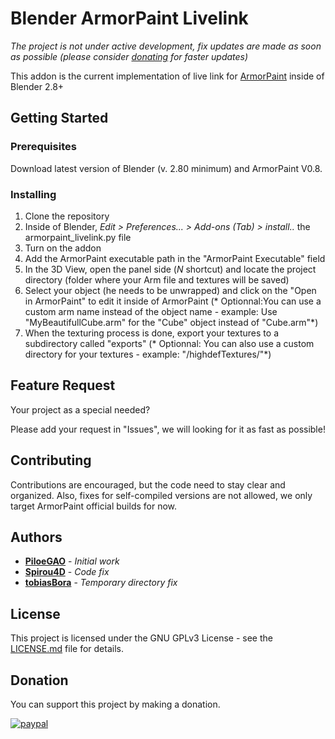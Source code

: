 # Blender ArmorPaint Livelink

*The project is not under active development, fix updates are made as soon as possible (please consider [donating](https://github.com/PiloeGAO/Blender-ArmorPaintLiveLink#Donation) for faster updates)*

This addon is the current implementation of live link for [ArmorPaint](http://www.armorpaint.org) inside of Blender 2.8+

## Getting Started

### Prerequisites

Download latest version of Blender (v. 2.80 minimum) and ArmorPaint V0.8.

### Installing

1. Clone the repository  
2. Inside of Blender, *Edit > Preferences... > Add-ons (Tab) > install..* the armorpaint_livelink.py file  
3. Turn on the addon  
4. Add the ArmorPaint executable path in the "ArmorPaint Executable" field  
5. In the 3D View, open the panel side (*N* shortcut) and locate the project directory  (folder where your Arm file and textures will be saved)  
6. Select your object  (he needs to be unwrapped) and click on the "Open in ArmorPaint" to edit it inside of ArmorPaint  (* Optionnal:You can use a custom arm name instead of the object name - example: Use "MyBeautifullCube.arm" for the "Cube" object instead of "Cube.arm"*)  
7. When the texturing process is done, export your textures to a subdirectory called "exports" (* Optionnal: You can also use a custom directory for your textures - example: "/highdefTextures/"*)

## Feature Request

Your project as a special needed?

Please add your request in "Issues", we will looking for it as fast as possible!

## Contributing

Contributions are encouraged, but the code need to stay clear and organized.
Also, fixes for self-compiled versions are not allowed, we only target ArmorPaint official builds for now.

## Authors

* **[PiloeGAO](https://github.com/PiloeGAO)** - *Initial work*
* **[Spirou4D](https://github.com/Spirou4D)** - *Code fix*
* **[tobiasBora](https://github.com/tobiasBora)** - *Temporary directory fix*

## License

This project is licensed under the GNU GPLv3 License - see the [LICENSE.md](LICENSE) file for details.

## Donation

You can support this project by making a donation.

[![paypal](https://www.paypalobjects.com/en_US/i/btn/btn_donate_SM.gif)](https://www.paypal.com/cgi-bin/webscr?cmd=_s-xclick&hosted_button_id=VXD77HL4GZNP6)
